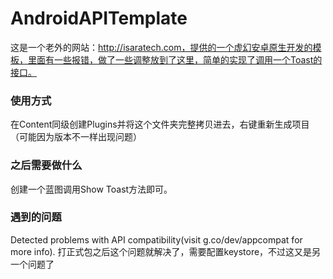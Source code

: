 # AndroidAPITemplate
这是一个老外的网站：http://isaratech.com，提供的一个虚幻安卓原生开发的模板，里面有一些报错，做了一些调整放到了这里，简单的实现了调用一个Toast的接口。  

### 使用方式
在Content同级创建Plugins并将这个文件夹完整拷贝进去，右键重新生成项目（可能因为版本不一样出现问题）  

### 之后需要做什么
创建一个蓝图调用Show Toast方法即可。  

### 遇到的问题
Detected problems with API compatibility(visit g.co/dev/appcompat for more info). 打正式包之后这个问题就解决了，需要配置keystore，不过这又是另一个问题了